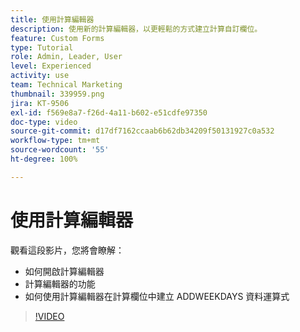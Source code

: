 ```yaml
---
title: 使用計算編輯器
description: 使用新的計算編輯器，以更輕鬆的方式建立計算自訂欄位。
feature: Custom Forms
type: Tutorial
role: Admin, Leader, User
level: Experienced
activity: use
team: Technical Marketing
thumbnail: 339959.png
jira: KT-9506
exl-id: f569e8a7-f26d-4a11-b602-e51cdfe97350
doc-type: video
source-git-commit: d17df7162ccaab6b62db34209f50131927c0a532
workflow-type: tm+mt
source-wordcount: '55'
ht-degree: 100%

---
```


# 使用計算編輯器

觀看這段影片，您將會瞭解：

* 如何開啟計算編輯器
* 計算編輯器的功能
* 如何使用計算編輯器在計算欄位中建立 ADDWEEKDAYS 資料運算式

>[!VIDEO](https://video.tv.adobe.com/v/339959/?quality=12&learn=on&enablevpops)
